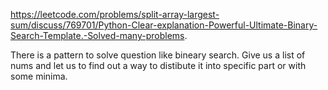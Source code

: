 https://leetcode.com/problems/split-array-largest-sum/discuss/769701/Python-Clear-explanation-Powerful-Ultimate-Binary-Search-Template.-Solved-many-problems.


There is a pattern to solve question like bineary search.
Give us a list of nums and let us to find out a way to distibute it into specific part or with some minima.
